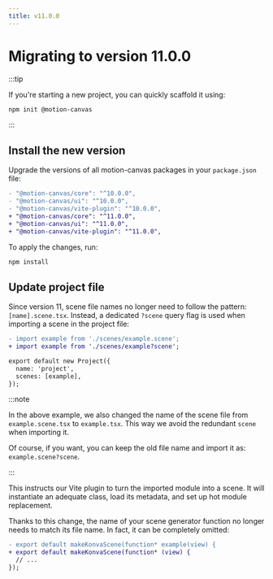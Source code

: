 ```yaml
---
title: v11.0.0
---
```


# Migrating to version 11.0.0

:::tip

If you're starting a new project, you can quickly scaffold it using:

```bash
npm init @motion-canvas
```

:::

## Install the new version

Upgrade the versions of all motion-canvas packages in your `package.json` file:

```diff
- "@motion-canvas/core": "^10.0.0",
- "@motion-canvas/ui": "^10.0.0",
- "@motion-canvas/vite-plugin": "^10.0.0",
+ "@motion-canvas/core": "^11.0.0",
+ "@motion-canvas/ui": "^11.0.0",
+ "@motion-canvas/vite-plugin": "^11.0.0",
```

To apply the changes, run:

```bash
npm install
```

## Update project file

Since version 11, scene file names no longer need to follow the pattern: `[name].scene.tsx`.
Instead, a dedicated `?scene` query flag is used when importing a scene in the project file:

```diff title="src/project.tsx"
- import example from './scenes/example.scene';
+ import example from './scenes/example?scene';

export default new Project({
  name: 'project',
  scenes: [example],
});
```

:::note

In the above example, we also changed the name of the scene file from `example.scene.tsx` to
`example.tsx`. This way we avoid the redundant `scene` when importing it.

Of course, if you want, you can keep the old file name and import it as: `example.scene?scene`.

:::

This instructs our Vite plugin to turn the imported module into a scene.
It will instantiate an adequate class, load its metadata, and set up hot module replacement.

Thanks to this change, the name of your scene generator function no longer
needs to match its file name. In fact, it can be completely omitted:

```diff title="src/scenes/example.tsx"
- export default makeKonvaScene(function* example(view) {
+ export default makeKonvaScene(function* (view) {
  // ...
});
```
